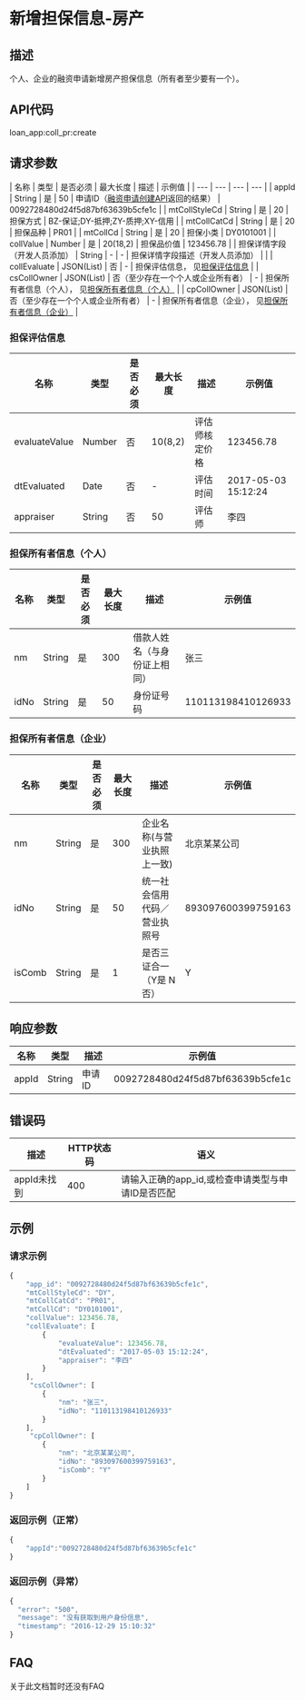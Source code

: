 # 新增担保信息-房产
## 描述
个人、企业的融资申请新增房产担保信息（所有者至少要有一个）。

## API代码
loan\_app:coll_pr:create

## 请求参数
| 名称 | 类型 | 是否必须 | 最大长度 | 描述 | 示例值 |
| --- | --- | --- | --- | 
| appId | String | 是 | 50 | 申请ID（[融资申请创建API](20_app_push.md)返回的结果） | 0092728480d24f5d87bf63639b5cfe1c |
| mtCollStyleCd | String | 是 | 20 | 担保方式 | BZ-保证;DY-抵押;ZY-质押;XY-信用 |
| mtCollCatCd | String | 是 | 20 | 担保品种 | PR01 |
| mtCollCd | String | 是 | 20 | 担保小类 | DY0101001 |
| collValue | Number | 是 | 20(18,2) | 担保品价值 | 123456.78 |
| 担保详情字段（开发人员添加） | String | - | - | 担保详情字段描述（开发人员添加） |  |
| collEvaluate | JSON(List) | 否 | - | 担保评估信息， 见[担保评估信息](#担保评估信息) |
| csCollOwner | JSON(List) | 否（至少存在一个个人或企业所有者） | - | 担保所有者信息（个人）， 见[担保所有者信息（个人）](#担保所有者信息（个人）) |
| cpCollOwner | JSON(List) | 否（至少存在一个个人或企业所有者） | - | 担保所有者信息（企业）， 见[担保所有者信息（企业）](#担保所有者信息（企业）) |

### 担保评估信息
| 名称 | 类型 | 是否必须 | 最大长度 | 描述 | 示例值 |
| --- | --- | --- | --- | --- | --- |
| evaluateValue | Number | 否 | 10(8,2) | 评估师核定价格 | 123456.78 |
| dtEvaluated | Date | 否 | - | 评估时间 | 2017-05-03 15:12:24 |
| appraiser | String | 否 | 50 | 评估师 | 李四 |

### 担保所有者信息（个人）
| 名称 | 类型 | 是否必须 | 最大长度 | 描述 | 示例值 |
| --- | --- | --- | --- | --- | --- |
| nm | String | 是 | 300 | 借款人姓名（与身份证上相同） | 张三 |
| idNo | String | 是 | 50 | 身份证号码 | 110113198410126933 |

### 担保所有者信息（企业）
| 名称 | 类型 | 是否必须 | 最大长度 | 描述 | 示例值 |
| --- | --- | --- | --- | --- | --- |
| nm | String | 是 | 300 | 企业名称(与营业执照上一致) | 北京某某公司 |
| idNo | String | 是 | 50 | 统一社会信用代码／营业执照号 | 893097600399759163 |
| isComb | String | 是 | 1 | 是否三证合一（Y是 N否） | Y |

## 响应参数
| 名称 | 类型 | 描述 |示例值 |
| --- | --- | --- | --- |
| appId | String | 申请ID | 0092728480d24f5d87bf63639b5cfe1c |

## 错误码
| 描述 | HTTP状态码 | 语义 |
| --- | --- | --- | 
| appId未找到 | 400 | 请输入正确的app_id,或检查申请类型与申请ID是否匹配 |

## 示例
### 请求示例
```javascript
{
	"app_id": "0092728480d24f5d87bf63639b5cfe1c", 
	"mtCollStyleCd": "DY", 
	"mtCollCatCd": "PR01", 
	"mtCollCd": "DY0101001", 
	"collValue": 123456.78, 
    "collEvaluate": [
        {
            "evaluateValue": 123456.78, 
            "dtEvaluated": "2017-05-03 15:12:24",
            "appraiser": "李四"
        }
    ],
	 "csCollOwner": [
        {
            "nm": "张三", 
            "idNo": "110113198410126933"
        }
    ],
	 "cpCollOwner": [
        {
            "nm": "北京某某公司", 
            "idNo": "893097600399759163",
            "isComb": "Y"
        }
    ]
}
```

### 返回示例（正常）
```javascript
{
    "appId":"0092728480d24f5d87bf63639b5cfe1c"
}
```

### 返回示例（异常）
```javascript
{
  "error": "500",
  "message": "没有获取到用户身份信息",
  "timestamp": "2016-12-29 15:10:32"
}
```


## FAQ
关于此文档暂时还没有FAQ
